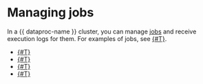 # Managing jobs

In a {{ dataproc-name }} cluster, you can manage [jobs](../concepts/jobs.md) and receive execution logs for them. For examples of jobs, see [{#T}](../solutions/job-overview.md).

* [{#T}](jobs-spark.md)
* [{#T}](jobs-pyspark.md)
* [{#T}](jobs-mapreduce.md)
* [{#T}](jobs-hive.md)


